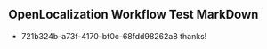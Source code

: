 ## OpenLocalization Workflow Test MarkDown
* 721b324b-a73f-4170-bf0c-68fdd98262a8 thanks!

<!--HONumber=Aug16_HO5-->


